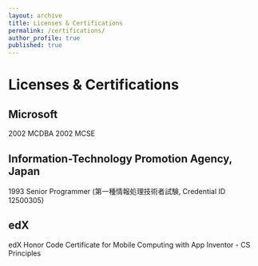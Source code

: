 ```yaml
---
layout: archive
title: Licenses & Certifications
permalink: /certifications/
author_profile: true
published: true
---
```


# Licenses & Certifications

## Microsoft

2002 MCDBA
2002 MCSE

## Information-Technology Promotion Agency, Japan
1993 Senior Programmer (第一種情報処理技術者試験, Credential ID 12500305)

## edX
edX Honor Code Certificate for Mobile Computing with App Inventor - CS Principles

